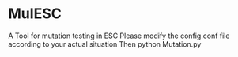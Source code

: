 # MuIESC
A Tool for mutation testing in ESC
Please modify the config.conf file according to your actual situation
Then
python Mutation.py
